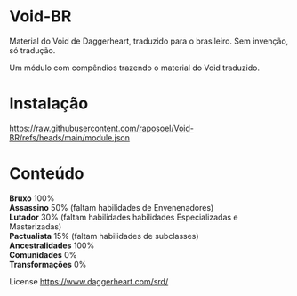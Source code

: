 # Void-BR
Material do Void de Daggerheart, traduzido para o brasileiro. Sem invenção, só tradução.

Um módulo com compêndios trazendo o material do Void traduzido.

# Instalação
https://raw.githubusercontent.com/raposoel/Void-BR/refs/heads/main/module.json

# Conteúdo
<b>Bruxo</b> 100%
<br> <b>Assassino</b> 50% (faltam habilidades de Envenenadores)
<br> <b>Lutador</b> 30% (faltam habilidades habilidades Especializadas e Masterizadas)
<br> <b>Pactualista</b> 15% (faltam habilidades de subclasses)
<br> <b>Ancestralidades</b> 100% 
<br> <b>Comunidades</b> 0% 
<br> <b>Transformações</b> 0% 

License
https://www.daggerheart.com/srd/

